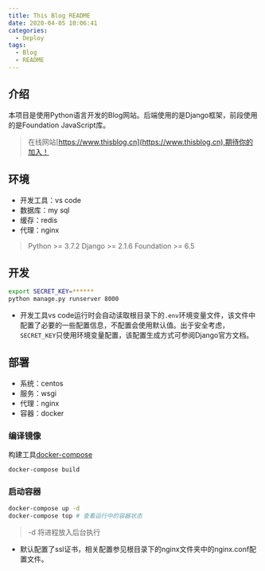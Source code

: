 ```yaml
---
title: This Blog README
date: 2020-04-05 10:06:41
categories:
  - Deploy
tags:
  - Blog 
  - README
---
```

## 介绍
​		本项目是使用Python语言开发的Blog网站。后端使用的是Django框架，前段使用的是Foundation JavaScript库。
> 在线网站[https://www.thisblog.cn](https://www.thisblog.cn),期待你的加入！
<!--more -->
## 环境
* 开发工具：vs code
* 数据库：my sql
* 缓存：redis
* 代理：nginx
> Python >= 3.7.2
> Django >= 2.1.6
> Foundation >= 6.5

## 开发
``` bash
export SECRET_KEY=******
python manage.py runserver 8000
```
* 开发工具vs code运行时会自动读取根目录下的`.env`环境变量文件，该文件中配置了必要的一些配置信息，不配置会使用默认值。出于安全考虑，`SECRET_KEY`只使用环境变量配置，该配置生成方式可参阅Django官方文档。

## 部署

- 系统：centos
- 服务：wsgi
- 代理：nginx
- 容器：docker

### 编译镜像
构建工具[docker-compose](https://docs.docker.com/compose/)
``` bash
docker-compose build
```
### 启动容器
``` bash
docker-compose up -d
docker-compose top # 查看运行中的容器状态
```
> -d 将进程放入后台执行

* 默认配置了ssl证书，相关配置参见根目录下的nginx文件夹中的nginx.conf配置文件。